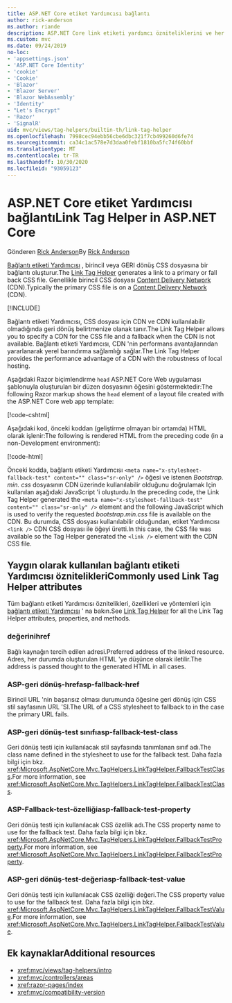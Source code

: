 ```yaml
---
title: ASP.NET Core etiket Yardımcısı bağlantı
author: rick-anderson
ms.author: riande
description: ASP.NET Core link etiketi yardımcı özniteliklerini ve her bir özniteliğin, HTML bağlantısı etiketinin genişletme davranışında oynadığı rolü bulur.
ms.custom: mvc
ms.date: 09/24/2019
no-loc:
- 'appsettings.json'
- 'ASP.NET Core Identity'
- 'cookie'
- 'Cookie'
- 'Blazor'
- 'Blazor Server'
- 'Blazor WebAssembly'
- 'Identity'
- "Let's Encrypt"
- 'Razor'
- 'SignalR'
uid: mvc/views/tag-helpers/builtin-th/link-tag-helper
ms.openlocfilehash: 7998cec94ebb56cbe6dbc321f7cb499260d6fe74
ms.sourcegitcommit: ca34c1ac578e7d3daa0febf1810ba5fc74f60bbf
ms.translationtype: MT
ms.contentlocale: tr-TR
ms.lasthandoff: 10/30/2020
ms.locfileid: "93059123"
---
```

# <a name="link-tag-helper-in-aspnet-core"></a><span data-ttu-id="f439a-103">ASP.NET Core etiket Yardımcısı bağlantı</span><span class="sxs-lookup"><span data-stu-id="f439a-103">Link Tag Helper in ASP.NET Core</span></span>

<span data-ttu-id="f439a-104">Gönderen [Rick Anderson](https://twitter.com/RickAndMSFT)</span><span class="sxs-lookup"><span data-stu-id="f439a-104">By [Rick Anderson](https://twitter.com/RickAndMSFT)</span></span>

<span data-ttu-id="f439a-105">[Bağlantı etiketi Yardımcısı](xref:Microsoft.AspNetCore.Mvc.TagHelpers.LinkTagHelper) , birincil veya GERI dönüş CSS dosyasına bir bağlantı oluşturur.</span><span class="sxs-lookup"><span data-stu-id="f439a-105">The [Link Tag Helper](xref:Microsoft.AspNetCore.Mvc.TagHelpers.LinkTagHelper) generates a link to a primary or fall back CSS file.</span></span> <span data-ttu-id="f439a-106">Genellikle birincil CSS dosyası [Content Delivery Network](/office365/enterprise/content-delivery-networks#what-exactly-is-a-cdn) (CDN).</span><span class="sxs-lookup"><span data-stu-id="f439a-106">Typically the primary CSS file is on a [Content Delivery Network](/office365/enterprise/content-delivery-networks#what-exactly-is-a-cdn) (CDN).</span></span>

[!INCLUDE[](~/includes/cdn.md)]

<span data-ttu-id="f439a-107">Bağlantı etiketi Yardımcısı, CSS dosyası için CDN ve CDN kullanılabilir olmadığında geri dönüş belirtmenize olanak tanır.</span><span class="sxs-lookup"><span data-stu-id="f439a-107">The Link Tag Helper allows you to specify a CDN for the CSS file and a fallback when the CDN is not available.</span></span> <span data-ttu-id="f439a-108">Bağlantı etiketi Yardımcısı, CDN 'nin performans avantajlarından yararlanarak yerel barındırma sağlamlığı sağlar.</span><span class="sxs-lookup"><span data-stu-id="f439a-108">The Link Tag Helper provides the performance advantage of a CDN with the robustness of local hosting.</span></span>

<span data-ttu-id="f439a-109">Aşağıdaki Razor biçimlendirme `head` ASP.NET Core Web uygulaması şablonuyla oluşturulan bir düzen dosyasının öğesini göstermektedir:</span><span class="sxs-lookup"><span data-stu-id="f439a-109">The following Razor markup shows the `head` element of a layout file created with the ASP.NET Core web app template:</span></span>

[!code-cshtml[](link-tag-helper/sample/_Layout.cshtml?name=snippet)]

<span data-ttu-id="f439a-110">Aşağıdaki kod, önceki koddan (geliştirme olmayan bir ortamda) HTML olarak işlenir:</span><span class="sxs-lookup"><span data-stu-id="f439a-110">The following is rendered HTML from the preceding code (in a non-Development environment):</span></span>

[!code-html[](link-tag-helper/sample/HtmlPage1.html)]

<span data-ttu-id="f439a-111">Önceki kodda, bağlantı etiketi Yardımcısı `<meta name="x-stylesheet-fallback-test" content="" class="sr-only" />` öğesi ve istenen *Bootstrap. min. css* dosyasının CDN üzerinde kullanılabilir olduğunu doğrulamak Için kullanılan aşağıdaki JavaScript 'i oluşturdu.</span><span class="sxs-lookup"><span data-stu-id="f439a-111">In the preceding code, the Link Tag Helper generated the `<meta name="x-stylesheet-fallback-test" content="" class="sr-only" />` element and the following JavaScript which is used to verify the requested *bootstrap.min.css* file is available on the CDN.</span></span> <span data-ttu-id="f439a-112">Bu durumda, CSS dosyası kullanılabilir olduğundan, etiket Yardımcısı `<link />` CDN CSS dosyası ile öğeyi üretti.</span><span class="sxs-lookup"><span data-stu-id="f439a-112">In this case, the CSS file was available so the Tag Helper generated the `<link />` element with the CDN CSS file.</span></span>

## <a name="commonly-used-link-tag-helper-attributes"></a><span data-ttu-id="f439a-113">Yaygın olarak kullanılan bağlantı etiketi Yardımcısı öznitelikleri</span><span class="sxs-lookup"><span data-stu-id="f439a-113">Commonly used Link Tag Helper attributes</span></span>

<span data-ttu-id="f439a-114">Tüm bağlantı etiketi Yardımcısı öznitelikleri, özellikleri ve yöntemleri için [bağlantı etiketi Yardımcısı](xref:Microsoft.AspNetCore.Mvc.TagHelpers.LinkTagHelper)  ' na bakın.</span><span class="sxs-lookup"><span data-stu-id="f439a-114">See [Link Tag Helper](xref:Microsoft.AspNetCore.Mvc.TagHelpers.LinkTagHelper)  for all the Link Tag Helper attributes, properties, and methods.</span></span>

### <a name="href"></a><span data-ttu-id="f439a-115">değerini</span><span class="sxs-lookup"><span data-stu-id="f439a-115">href</span></span>

<span data-ttu-id="f439a-116">Bağlı kaynağın tercih edilen adresi.</span><span class="sxs-lookup"><span data-stu-id="f439a-116">Preferred address of the linked resource.</span></span> <span data-ttu-id="f439a-117">Adres, her durumda oluşturulan HTML 'ye düşünce olarak iletilir.</span><span class="sxs-lookup"><span data-stu-id="f439a-117">The address is passed thought to the generated HTML in all cases.</span></span>

### <a name="asp-fallback-href"></a><span data-ttu-id="f439a-118">ASP-geri dönüş-href</span><span class="sxs-lookup"><span data-stu-id="f439a-118">asp-fallback-href</span></span>

<span data-ttu-id="f439a-119">Birincil URL 'nin başarısız olması durumunda öğesine geri dönüş için CSS stil sayfasının URL 'SI.</span><span class="sxs-lookup"><span data-stu-id="f439a-119">The URL of a CSS stylesheet to fallback to in the case the primary URL fails.</span></span>

### <a name="asp-fallback-test-class"></a><span data-ttu-id="f439a-120">ASP-geri dönüş-test sınıfı</span><span class="sxs-lookup"><span data-stu-id="f439a-120">asp-fallback-test-class</span></span>

<span data-ttu-id="f439a-121">Geri dönüş testi için kullanılacak stil sayfasında tanımlanan sınıf adı.</span><span class="sxs-lookup"><span data-stu-id="f439a-121">The class name defined in the stylesheet to use for the fallback test.</span></span> <span data-ttu-id="f439a-122">Daha fazla bilgi için bkz. <xref:Microsoft.AspNetCore.Mvc.TagHelpers.LinkTagHelper.FallbackTestClass>.</span><span class="sxs-lookup"><span data-stu-id="f439a-122">For more information, see <xref:Microsoft.AspNetCore.Mvc.TagHelpers.LinkTagHelper.FallbackTestClass>.</span></span>

### <a name="asp-fallback-test-property"></a><span data-ttu-id="f439a-123">ASP-Fallback-test-özelliği</span><span class="sxs-lookup"><span data-stu-id="f439a-123">asp-fallback-test-property</span></span>

<span data-ttu-id="f439a-124">Geri dönüş testi için kullanılacak CSS özellik adı.</span><span class="sxs-lookup"><span data-stu-id="f439a-124">The CSS property name to use for the fallback test.</span></span> <span data-ttu-id="f439a-125">Daha fazla bilgi için bkz. <xref:Microsoft.AspNetCore.Mvc.TagHelpers.LinkTagHelper.FallbackTestProperty>.</span><span class="sxs-lookup"><span data-stu-id="f439a-125">For more information, see <xref:Microsoft.AspNetCore.Mvc.TagHelpers.LinkTagHelper.FallbackTestProperty>.</span></span>

### <a name="asp-fallback-test-value"></a><span data-ttu-id="f439a-126">ASP-geri dönüş-test-değeri</span><span class="sxs-lookup"><span data-stu-id="f439a-126">asp-fallback-test-value</span></span>

<span data-ttu-id="f439a-127">Geri dönüş testi için kullanılacak CSS özelliği değeri.</span><span class="sxs-lookup"><span data-stu-id="f439a-127">The CSS property value to use for the fallback test.</span></span> <span data-ttu-id="f439a-128">Daha fazla bilgi için bkz. <xref:Microsoft.AspNetCore.Mvc.TagHelpers.LinkTagHelper.FallbackTestValue>.</span><span class="sxs-lookup"><span data-stu-id="f439a-128">For more information, see <xref:Microsoft.AspNetCore.Mvc.TagHelpers.LinkTagHelper.FallbackTestValue>.</span></span>

## <a name="additional-resources"></a><span data-ttu-id="f439a-129">Ek kaynaklar</span><span class="sxs-lookup"><span data-stu-id="f439a-129">Additional resources</span></span>

* <xref:mvc/views/tag-helpers/intro>
* <xref:mvc/controllers/areas>
* <xref:razor-pages/index>
* <xref:mvc/compatibility-version>
